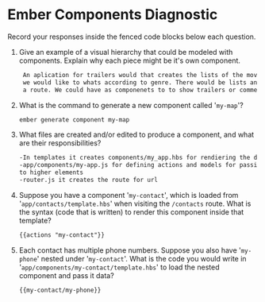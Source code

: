 # Ember Components Diagnostic

Record your responses inside the fenced code blocks below each question.

1.  Give an example of a visual hierarchy that could be modeled with components. Explain why each piece might be it's own component.

    ```md
     An aplication for trailers would that creates the lists of the moveis that
     we would like to whats according to genre. There would be lists and list as
     a route. We could have as componenets to to show trailers or comment on movies.
    ```

1.  What is the command to generate a new component called '`my-map`'?

    ```sh
    ember generate component my-map
    ```

1.  What files are created and/or edited to produce a component, and what are their responsibilities?

    ```md
    -In templates it creates components/my_app.hbs for rendiering the data
    -app/components/my-app.js for defining actions and models for passing the data
    to higher elements
    -router.js it creates the route for url
    ```

1.  Suppose you have a component '`my-contact`', which is loaded from
    '`app/contacts/template.hbs`' when visiting the `/contacts` route. What is
    the syntax (code that is written) to render this component inside that template?

    ```html
    {{actions "my-contact"}}
    ```

1.  Each contact has multiple phone numbers. Suppose you also have '`my-phone`'
    nested under '`my-contact`'. What is the code you would write in
    '`app/components/my-contact/template.hbs`' to load the nested component and
    pass it data?

    ```html
    {{my-contact/my-phone}}
    ```
